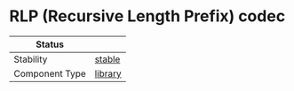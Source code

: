 <!---
Licensed to the Apache Software Foundation (ASF) under one or more contributor license agreements. See the NOTICE
file distributed with this work for additional information regarding copyright ownership. The ASF licenses this file
to You under the Apache License, Version 2.0 (the "License"); you may not use this file except in compliance with the
License. You may obtain a copy of the License at
 *
http://www.apache.org/licenses/LICENSE-2.0
 *
Unless required by applicable law or agreed to in writing, software distributed under the License is distributed on
an "AS IS" BASIS, WITHOUT WARRANTIES OR CONDITIONS OF ANY KIND, either express or implied. See the License for the
specific language governing permissions and limitations under the License.
 --->
# RLP (Recursive Length Prefix) codec

| Status         |           |
|----------------|-----------|
| Stability      | [stable]  |
| Component Type | [library] |

[stable]:https://github.com/apache/incubator-tuweni/tree/main/docs/index.md#stable
[library]:https://github.com/apache/incubator-tuweni/tree/main/docs/index.md#library